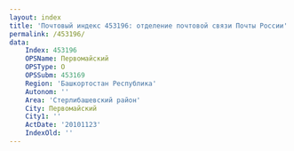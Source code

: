 ```yaml
---
layout: index
title: 'Почтовый индекс 453196: отделение почтовой связи Почты России'
permalink: /453196/
data:
    Index: 453196
    OPSName: Первомайский
    OPSType: О
    OPSSubm: 453169
    Region: 'Башкортостан Республика'
    Autonom: ''
    Area: 'Стерлибашевский район'
    City: Первомайский
    City1: ''
    ActDate: '20101123'
    IndexOld: ''
---
```

